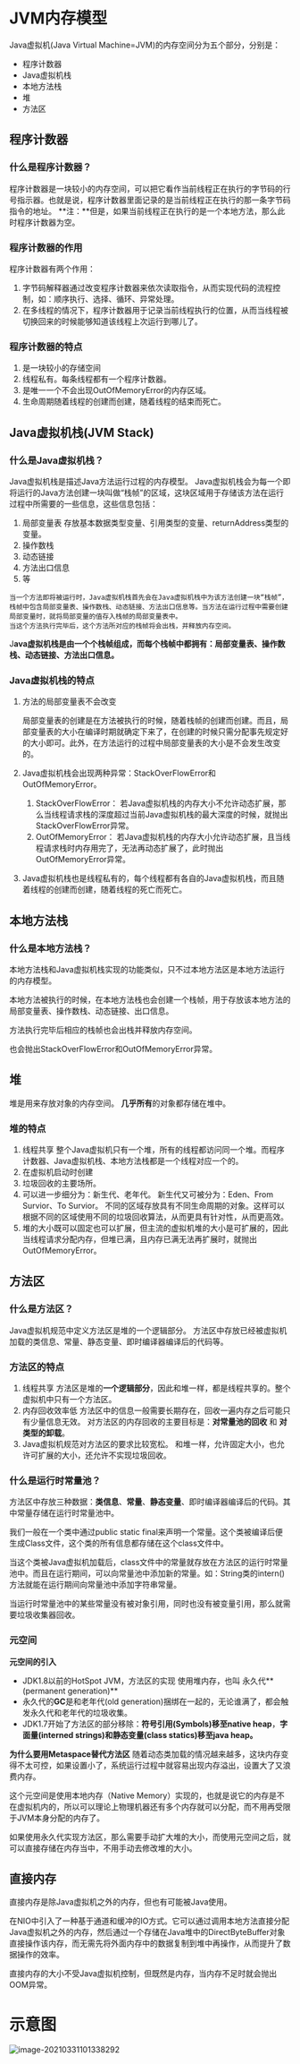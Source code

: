 # JVM内存模型

Java虚拟机(Java Virtual Machine=JVM)的内存空间分为五个部分，分别是： 

* 程序计数器
* Java虚拟机栈 
* 本地方法栈 
* 堆 
* 方法区

## 程序计数器

### 什么是程序计数器？

程序计数器是一块较小的内存空间，可以把它看作当前线程正在执行的字节码的行号指示器。也就是说，程序计数器里面记录的是当前线程正在执行的那一条字节码指令的地址。 
**注：**但是，如果当前线程正在执行的是一个本地方法，那么此时程序计数器为空。 

### 程序计数器的作用

程序计数器有两个作用：

1. 字节码解释器通过改变程序计数器来依次读取指令，从而实现代码的流程控制，如：顺序执行、选择、循环、异常处理。
2. 在多线程的情况下，程序计数器用于记录当前线程执行的位置，从而当线程被切换回来的时候能够知道该线程上次运行到哪儿了。 

### 程序计数器的特点

1. 是一块较小的存储空间
2. 线程私有。每条线程都有一个程序计数器。
3. 是唯一一个不会出现OutOfMemoryError的内存区域。
4. 生命周期随着线程的创建而创建，随着线程的结束而死亡。 





## Java虚拟机栈(JVM Stack)

### 什么是Java虚拟机栈？

Java虚拟机栈是描述Java方法运行过程的内存模型。 
Java虚拟机栈会为每一个即将运行的Java方法创建一块叫做“栈帧”的区域，这块区域用于存储该方法在运行过程中所需要的一些信息，这些信息包括：

1. 局部变量表 
    存放基本数据类型变量、引用类型的变量、returnAddress类型的变量。
2. 操作数栈
3. 动态链接
4. 方法出口信息
5. 等

```
当一个方法即将被运行时，Java虚拟机栈首先会在Java虚拟机栈中为该方法创建一块“栈帧”，栈帧中包含局部变量表、操作数栈、动态链接、方法出口信息等。当方法在运行过程中需要创建局部变量时，就将局部变量的值存入栈帧的局部变量表中。 
当这个方法执行完毕后，这个方法所对应的栈帧将会出栈，并释放内存空间。
```

J**ava虚拟机栈是由一个个栈帧组成，而每个栈帧中都拥有：局部变量表、操作数栈、动态链接、方法出口信息。** 

### Java虚拟机栈的特点

1. 方法的局部变量表不会改变

    局部变量表的创建是在方法被执行的时候，随着栈帧的创建而创建。而且，局部变量表的大小在编译时期就确定下来了，在创建的时候只需分配事先规定好的大小即可。此外，在方法运行的过程中局部变量表的大小是不会发生改变的。

2. Java虚拟机栈会出现两种异常：StackOverFlowError和OutOfMemoryError。 

    1. StackOverFlowError： 
        若Java虚拟机栈的内存大小不允许动态扩展，那么当线程请求栈的深度超过当前Java虚拟机栈的最大深度的时候，就抛出StackOverFlowError异常。
    2. OutOfMemoryError： 
        若Java虚拟机栈的内存大小允许动态扩展，且当线程请求栈时内存用完了，无法再动态扩展了，此时抛出OutOfMemoryError异常。

3. Java虚拟机栈也是线程私有的，每个线程都有各自的Java虚拟机栈，而且随着线程的创建而创建，随着线程的死亡而死亡。

## 本地方法栈

### 什么是本地方法栈？

本地方法栈和Java虚拟机栈实现的功能类似，只不过本地方法区是本地方法运行的内存模型。

本地方法被执行的时候，在本地方法栈也会创建一个栈帧，用于存放该本地方法的局部变量表、操作数栈、动态链接、出口信息。

方法执行完毕后相应的栈帧也会出栈并释放内存空间。

也会抛出StackOverFlowError和OutOfMemoryError异常。



##  堆

堆是用来存放对象的内存空间。 
**几乎所有**的对象都存储在堆中。 

### 堆的特点

1. 线程共享 
    整个Java虚拟机只有一个堆，所有的线程都访问同一个堆。而程序计数器、Java虚拟机栈、本地方法栈都是一个线程对应一个的。
2. 在虚拟机启动时创建
3. 垃圾回收的主要场所。
4. 可以进一步细分为：新生代、老年代。 
    新生代又可被分为：Eden、From Survior、To Survior。 
    不同的区域存放具有不同生命周期的对象。这样可以根据不同的区域使用不同的垃圾回收算法，从而更具有针对性，从而更高效。
5. 堆的大小既可以固定也可以扩展，但主流的虚拟机堆的大小是可扩展的，因此当线程请求分配内存，但堆已满，且内存已满无法再扩展时，就抛出OutOfMemoryError。 



## 方法区

### 什么是方法区？

Java虚拟机规范中定义方法区是堆的一个逻辑部分。 
方法区中存放已经被虚拟机加载的类信息、常量、静态变量、即时编译器编译后的代码等。 

### 方法区的特点

1. 线程共享 
    方法区是堆的**一个逻辑部分**，因此和堆一样，都是线程共享的。整个虚拟机中只有一个方法区。
2. 内存回收效率低 
    方法区中的信息一般需要长期存在，回收一遍内存之后可能只有少量信息无效。 
    对方法区的内存回收的主要目标是：**对常量池的回收** 和 **对类型的卸载**。
3. Java虚拟机规范对方法区的要求比较宽松。 
    和堆一样，允许固定大小，也允许可扩展的大小，还允许不实现垃圾回收。 

### 什么是运行时常量池？

方法区中存放三种数据：**类信息**、**常量**、**静态变量**、即时编译器编译后的代码。其中常量存储在运行时常量池中。

我们一般在一个类中通过public static final来声明一个常量。这个类被编译后便生成Class文件，这个类的所有信息都存储在这个class文件中。

当这个类被Java虚拟机加载后，class文件中的常量就存放在方法区的运行时常量池中。而且在运行期间，可以向常量池中添加新的常量。如：String类的intern()方法就能在运行期间向常量池中添加字符串常量。

当运行时常量池中的某些常量没有被对象引用，同时也没有被变量引用，那么就需要垃圾收集器回收。 



### 元空间

**元空间的引入**

* JDK1.8以前的HotSpot JVM，方法区的实现 使用堆内存，也叫 永久代**(permanent generation)**
* 永久代的**GC**是和老年代(old generation)捆绑在一起的，无论谁满了，都会触发永久代和老年代的垃圾收集。
* JDK1.7开始了方法区的部分移除：**符号引用(Symbols)**移至**native heap**，**字面量(interned strings)**和**静态变量(class statics)**移至**java heap。**

**为什么要用Metaspace替代方法区**
随着动态类加载的情况越来越多，这块内存变得不太可控，如果设置小了，系统运行过程中就容易出现内存溢出，设置大了又浪费内存。

这个元空间是使用本地内存（Native Memory）实现的，也就是说它的内存是不在虚拟机内的，所以可以理论上物理机器还有多个内存就可以分配，而不用再受限于JVM本身分配的内存了。

如果使用永久代实现方法区，那么需要手动扩大堆的大小，而使用元空间之后，就可以直接存储在内存当中，不用手动去修改堆的大小。

## 直接内存

直接内存是除Java虚拟机之外的内存，但也有可能被Java使用。

在NIO中引入了一种基于通道和缓冲的IO方式。它可以通过调用本地方法直接分配Java虚拟机之外的内存，然后通过一个存储在Java堆中的DirectByteBuffer对象直接操作该内存，而无需先将外面内存中的数据复制到堆中再操作，从而提升了数据操作的效率。

直接内存的大小不受Java虚拟机控制，但既然是内存，当内存不足时就会抛出OOM异常。 



# 示意图

![image-20210331101338292](C:\Users\weisanju\Desktop\gitrepo\osconcept\images\jvm_runtime_memory.png)







